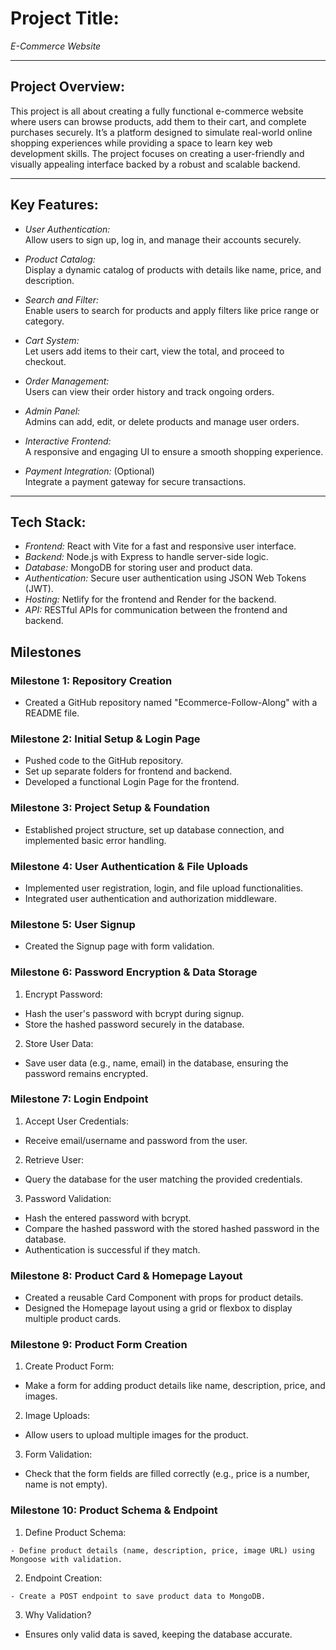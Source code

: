 # Project Title:  
*E-Commerce Website*

---

## Project Overview:  
This project is all about creating a fully functional e-commerce website where users can browse products, add them to their cart, and complete purchases securely. It’s a platform designed to simulate real-world online shopping experiences while providing a space to learn key web development skills. The project focuses on creating a user-friendly and visually appealing interface backed by a robust and scalable backend.

---

## Key Features:  

- *User Authentication:*  
  Allow users to sign up, log in, and manage their accounts securely.  

- *Product Catalog:*  
  Display a dynamic catalog of products with details like name, price, and description.  

- *Search and Filter:*  
  Enable users to search for products and apply filters like price range or category.  

- *Cart System:*  
  Let users add items to their cart, view the total, and proceed to checkout.  

- *Order Management:*  
  Users can view their order history and track ongoing orders.  

- *Admin Panel:*  
  Admins can add, edit, or delete products and manage user orders.  

- *Interactive Frontend:*  
  A responsive and engaging UI to ensure a smooth shopping experience.  

- *Payment Integration:* (Optional)  
  Integrate a payment gateway for secure transactions.  

---

## Tech Stack:  

- *Frontend:* React with Vite for a fast and responsive user interface.  
- *Backend:* Node.js with Express to handle server-side logic.  
- *Database:* MongoDB for storing user and product data.  
- *Authentication:* Secure user authentication using JSON Web Tokens (JWT).  
- *Hosting:* Netlify for the frontend and Render for the backend.  
- *API:* RESTful APIs for communication between the frontend and backend.  







## Milestones
### Milestone 1: Repository Creation
- Created a GitHub repository named "Ecommerce-Follow-Along" with a README file.
### Milestone 2: Initial Setup & Login Page
- Pushed code to the GitHub repository.
- Set up separate folders for frontend and backend.
- Developed a functional Login Page for the frontend.
### Milestone 3: Project Setup & Foundation
- Established project structure, set up database connection, and implemented basic error handling.
### Milestone 4: User Authentication & File Uploads
- Implemented user registration, login, and file upload functionalities.
- Integrated user authentication and authorization middleware.
### Milestone 5: User Signup
- Created the Signup page with form validation.
### Milestone 6: Password Encryption & Data Storage
1. Encrypt Password:
  - Hash the user's password with bcrypt during signup.
  - Store the hashed password securely in the database.
2. Store User Data:
  - Save user data (e.g., name, email) in the database, ensuring the password remains encrypted.
### Milestone 7: Login Endpoint
1. Accept User Credentials:
  -  Receive email/username and password from the user.
2. Retrieve User: 
  - Query the database for the user matching the provided credentials.
3. Password Validation:
  - Hash the entered password with bcrypt.
 - Compare the hashed password with the stored hashed password in the database.
 - Authentication is successful if they match.
### Milestone 8: Product Card & Homepage Layout
 - Created a reusable Card Component with props for product details.
 - Designed the Homepage layout using a grid or flexbox to display multiple product cards.
### Milestone 9: Product Form Creation
1. Create Product Form:

  - Make a form for adding product details like name, description, price, and images.
2. Image Uploads:

  - Allow users to upload multiple images for the product.
3. Form Validation:

  - Check that the form fields are filled correctly (e.g., price is a number, name is not empty).

### Milestone 10: Product Schema & Endpoint
  1. Define Product Schema:

    - Define product details (name, description, price, image URL) using Mongoose with validation.
  2. Endpoint Creation:

    - Create a POST endpoint to save product data to MongoDB.
 3. Why Validation?

   - Ensures only valid data is saved, keeping the database accurate.
